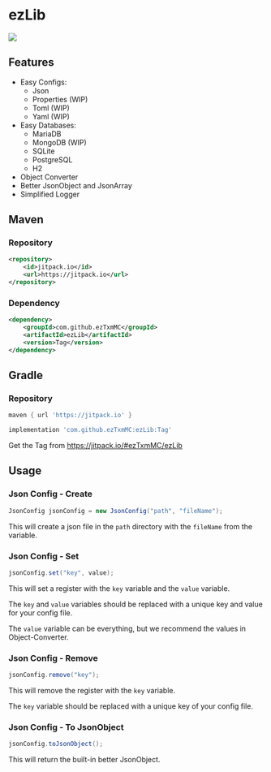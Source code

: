# ezLib

[![](https://jitpack.io/v/ezTxmMC/ezLib.svg)](https://jitpack.io/#ezTxmMC/ezLib)

## Features

- Easy Configs:
    - Json
    - Properties (WIP)
    - Toml (WIP)
    - Yaml (WIP)
- Easy Databases:
    - MariaDB
    - MongoDB (WIP)
    - SQLite
    - PostgreSQL
    - H2
- Object Converter
- Better JsonObject and JsonArray
- Simplified Logger

## Maven

### Repository

```xml
<repository>
    <id>jitpack.io</id>
    <url>https://jitpack.io</url>
</repository>
```
### Dependency

```xml
<dependency>
    <groupId>com.github.ezTxmMC</groupId>
    <artifactId>ezLib</artifactId>
    <version>Tag</version>
</dependency>
```
## Gradle

### Repository

```groovy
maven { url 'https://jitpack.io' }
```
```groovy
implementation 'com.github.ezTxmMC:ezLib:Tag'
```

Get the Tag from https://jitpack.io/#ezTxmMC/ezLib

## Usage

### Json Config - Create

```java
JsonConfig jsonConfig = new JsonConfig("path", "fileName");
```

This will create a json file in the `path` directory with the `fileName` from the variable.

### Json Config - Set

```java
jsonConfig.set("key", value);
```

This will set a register with the `key` variable and the `value` variable.

The `key` and `value` variables should be replaced with a unique key and value for your config file.

The `value` variable can be everything, but we recommend the values in Object-Converter.

### Json Config - Remove

```java
jsonConfig.remove("key");
```

This will remove the register with the `key` variable.

The `key` variable should be replaced with a unique key of your config file.

### Json Config - To JsonObject

```java
jsonConfig.toJsonObject();
```

This will return the built-in better JsonObject.
